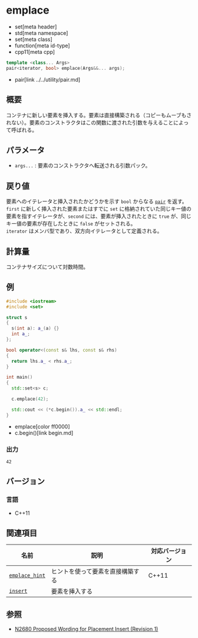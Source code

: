 # emplace
* set[meta header]
* std[meta namespace]
* set[meta class]
* function[meta id-type]
* cpp11[meta cpp]

```cpp
template <class... Args>
pair<iterator, bool> emplace(Args&&... args);
```
* pair[link ../../utility/pair.md]

## 概要
コンテナに新しい要素を挿入する。要素は直接構築される（コピーもムーブもされない）。要素のコンストラクタはこの関数に渡された引数を与えることによって呼ばれる。


## パラメータ
- `args...` : 要素のコンストラクタへ転送される引数パック。


## 戻り値
要素へのイテレータと挿入されたかどうかを示す `bool` からなる [`pair`](../../utility/pair.md) を返す。  
`first` に新しく挿入された要素またはすでに `set` に格納されていた同じキー値の要素を指すイテレータが、`second` には、要素が挿入されたときに `true` が、同じキー値の要素が存在したときに `false` がセットされる。  
`iterator` はメンバ型であり、双方向イテレータとして定義される。


## 計算量
コンテナサイズについて対数時間。


## 例
```cpp
#include <iostream>
#include <set>

struct s
{
  s(int a): a_(a) {}
  int a_;
};

bool operator<(const s& lhs, const s& rhs)
{
  return lhs.a_ < rhs.a_;
}

int main()
{
  std::set<s> c;

  c.emplace(42);

  std::cout << (*c.begin()).a_ << std::endl;
}
```
* emplace[color ff0000]
* c.begin()[link begin.md]

### 出力
```
42
```


## バージョン
### 言語
- C++11


## 関連項目

| 名前                                | 説明                             | 対応バージョン |
|-------------------------------------|----------------------------------|----------------|
| [`emplace_hint`](emplace_hint.md) | ヒントを使って要素を直接構築する | C++11          |
| [`insert`](insert.md)             | 要素を挿入する                   |                |


## 参照
- [N2680 Proposed Wording for Placement Insert (Revision 1)](http://www.open-std.org/jtc1/sc22/wg21/docs/papers/2008/n2680.pdf)

